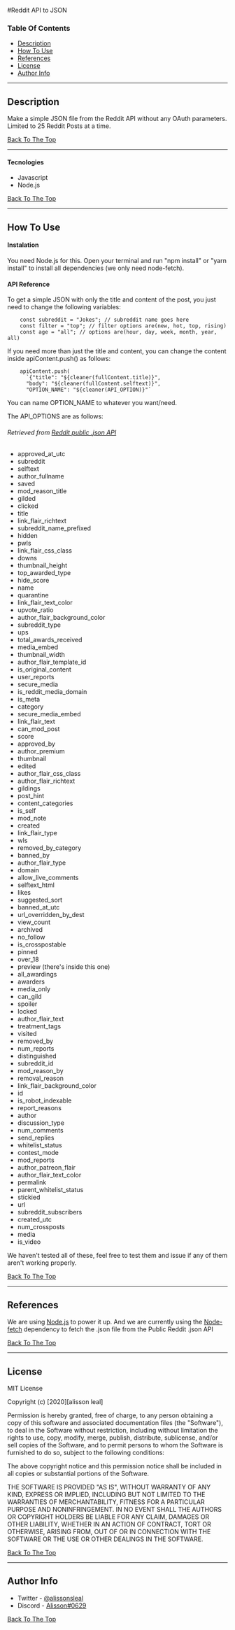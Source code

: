 #Reddit API to JSON

### Table Of Contents

- [Description](#description)
- [How To Use](#how-to-use)
- [References](#references)
- [License](#license)
- [Author Info](#author-info)

---

## Description

Make a simple JSON file from the Reddit API without any OAuth parameters. Limited to 25 Reddit Posts at a time.

[Back To The Top](#Reddit-API-to-JSON)

---

#### Tecnologies

- Javascript
- Node.js

[Back To The Top](#Reddit-API-to-JSON)

---

## How To Use

#### Instalation

You need Node.js for this.
Open your terminal and run "npm install" or "yarn install" to install all dependencies (we only need node-fetch).

#### API Reference

To get a simple JSON with only the title and content of the post, you just need to change the following variables:

```
    const subreddit = "Jokes"; // subreddit name goes here
    const filter = "top"; // filter options are(new, hot, top, rising)
    const age = "all"; // options are(hour, day, week, month, year, all)
```

If you need more than just the title and content, you can change the content inside apiContent.push() as follows:

```
    apiContent.push(
      `{"title": "${cleaner(fullContent.title)}",
      "body": "${cleaner(fullContent.selftext)}",
      "OPTION_NAME": "${cleaner(API_OPTION)}"`
```

You can name OPTION_NAME to whatever you want/need.

The API_OPTIONS are as follows:

###### Retrieved from [Reddit public .json API](https://www.reddit.com/r/all/top/.json?t=all)

- approved_at_utc
- subreddit
- selftext
- author_fullname
- saved
- mod_reason_title
- gilded
- clicked
- title
- link_flair_richtext
- subreddit_name_prefixed
- hidden
- pwls
- link_flair_css_class
- downs
- thumbnail_height
- top_awarded_type
- hide_score
- name
- quarantine
- link_flair_text_color
- upvote_ratio
- author_flair_background_color
- subreddit_type
- ups
- total_awards_received
- media_embed
- thumbnail_width
- author_flair_template_id
- is_original_content
- user_reports
- secure_media
- is_reddit_media_domain
- is_meta
- category
- secure_media_embed
- link_flair_text
- can_mod_post
- score
- approved_by
- author_premium
- thumbnail
- edited
- author_flair_css_class
- author_flair_richtext
- gildings
- post_hint
- content_categories
- is_self
- mod_note
- created
- link_flair_type
- wls
- removed_by_category
- banned_by
- author_flair_type
- domain
- allow_live_comments
- selftext_html
- likes
- suggested_sort
- banned_at_utc
- url_overridden_by_dest
- view_count
- archived
- no_follow
- is_crosspostable
- pinned
- over_18
- preview (there's inside this one)
- all_awardings
- awarders
- media_only
- can_gild
- spoiler
- locked
- author_flair_text
- treatment_tags
- visited
- removed_by
- num_reports
- distinguished
- subreddit_id
- mod_reason_by
- removal_reason
- link_flair_background_color
- id
- is_robot_indexable
- report_reasons
- author
- discussion_type
- num_comments
- send_replies
- whitelist_status
- contest_mode
- mod_reports
- author_patreon_flair
- author_flair_text_color
- permalink
- parent_whitelist_status
- stickied
- url
- subreddit_subscribers
- created_utc
- num_crossposts
- media
- is_video

We haven't tested all of these, feel free to test them and issue if any of them aren't working properly.

[Back To The Top](#Reddit-API-to-JSON)

---

## References

We are using [Node.js](https://nodejs.org/) to power it up.
And we are currently using the [Node-fetch](https://www.npmjs.com/package/node-fetch) dependency to fetch the .json file from the Public Reddit .json API

[Back To The Top](#Reddit-API-to-JSON)

---

## License

MIT License

Copyright (c) [2020][alisson leal]

Permission is hereby granted, free of charge, to any person obtaining a copy
of this software and associated documentation files (the "Software"), to deal
in the Software without restriction, including without limitation the rights
to use, copy, modify, merge, publish, distribute, sublicense, and/or sell
copies of the Software, and to permit persons to whom the Software is
furnished to do so, subject to the following conditions:

The above copyright notice and this permission notice shall be included in all
copies or substantial portions of the Software.

THE SOFTWARE IS PROVIDED "AS IS", WITHOUT WARRANTY OF ANY KIND, EXPRESS OR
IMPLIED, INCLUDING BUT NOT LIMITED TO THE WARRANTIES OF MERCHANTABILITY,
FITNESS FOR A PARTICULAR PURPOSE AND NONINFRINGEMENT. IN NO EVENT SHALL THE
AUTHORS OR COPYRIGHT HOLDERS BE LIABLE FOR ANY CLAIM, DAMAGES OR OTHER
LIABILITY, WHETHER IN AN ACTION OF CONTRACT, TORT OR OTHERWISE, ARISING FROM,
OUT OF OR IN CONNECTION WITH THE SOFTWARE OR THE USE OR OTHER DEALINGS IN THE
SOFTWARE.

[Back To The Top](#read-me-template)

---

## Author Info

- Twitter - [@alissonsleal](https://twitter.com/alissonsleal)
- Discord - [Alisson#0629](https://discord.com/)

[Back To The Top](#read-me-template)
